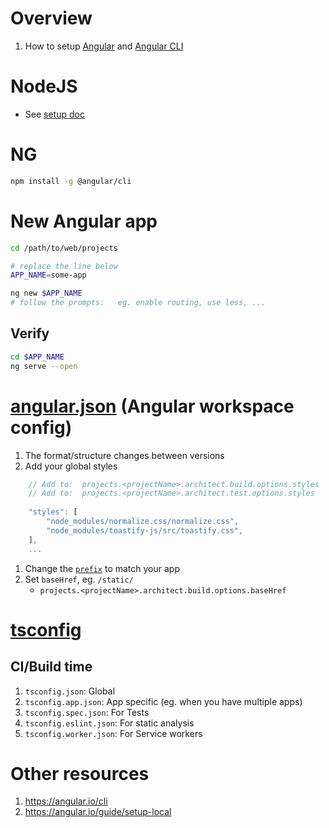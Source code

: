 # Overview
1. How to setup [Angular](https://angular.io/) and [Angular CLI](https://angular.io/cli)


# NodeJS
- See [setup doc](../setup.node.md)


# NG
```bash
npm install -g @angular/cli
```


# New Angular app
```bash
cd /path/to/web/projects

# replace the line below
APP_NAME=some-app

ng new $APP_NAME
# follow the prompts:   eg. enable routing, use less, ...
```

## Verify
```bash
cd $APP_NAME
ng serve --open
```


# [angular.json](https://angular.io/guide/workspace-config) (Angular workspace config)
1. The format/structure changes between versions
1. Add your global styles 
```js
    // Add to:  projects.<projectName>.architect.build.options.styles
    // Add to:  projects.<projectName>.architect.test.options.styles
    
    "styles": [
        "node_modules/normalize.css/normalize.css",
        "node_modules/toastify-js/src/toastify.css",
    ],
    ...
```
1. Change the [`prefix`](https://angular.io/guide/workspace-config#project-configuration-options) to match your app
1. Set `baseHref`, eg. `/static/`
    - `projects.<projectName>.architect.build.options.baseHref`


# [tsconfig](https://www.typescriptlang.org/docs/handbook/tsconfig-json.html)
## CI/Build time
1. `tsconfig.json`: Global
1. `tsconfig.app.json`: App specific (eg. when you have multiple apps)
1. `tsconfig.spec.json`: For Tests
1. `tsconfig.eslint.json`: For static analysis
1. `tsconfig.worker.json`: For Service workers


# Other resources
1. https://angular.io/cli
1. https://angular.io/guide/setup-local
